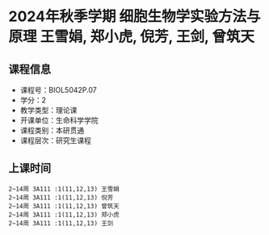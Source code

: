 # 2024年秋季学期 细胞生物学实验方法与原理 王雪娟, 郑小虎, 倪芳, 王剑, 曾筑天






## 课程信息

- 课程号：BIOL5042P.07
- 学分：2
- 教学类型：理论课
- 开课单位：生命科学学院
- 课程类别：本研贯通
- 课程层次：研究生课程

## 上课时间

```
2~14周 3A111 :1(11,12,13) 王雪娟
2~14周 3A111 :1(11,12,13) 倪芳
2~14周 3A111 :1(11,12,13) 曾筑天
2~14周 3A111 :1(11,12,13) 郑小虎
2~14周 3A111 :1(11,12,13) 王剑
```

